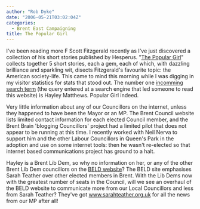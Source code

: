 ```yaml
---
author: "Rob Dyke"
date: "2006-05-21T03:02:04Z"
categories:
  - Brent East Campaigning
title: The Popular Girl
---
```

I've been reading more F Scott Fitzgerald recently as I've just discovered a collection of his short stories published by Hesperus. "[The Popular Girl](http://www.amazon.co.uk/exec/obidos/ASIN/1843914034/qid=1148197034/sr=8-1/ref=sr_8_xs_ap_i1_xgl/026-2632728-9014812)" collects together 5 short stories, each a gem, each of which, with dazzling brilliance and sparkling wit, disects Fitzgerald's favourite topic: the American society-life. This came to mind this morning while I was digging in my visitor statistics for stats that stood out. The number one [incomming search term](http://my7.statcounter.com/project/standard/camefrom.php?project_id=618994&#038;PHPSESSID=ceeedc5a902152cf91ee36f95351fff3) (the query entered at a search engine that led someone to read this website) is Hayley Matthews. Popular Girl indeed.

Very little information about any of our Councillors on the internet, unless they happened to have been the Mayor or an MP. The Brent Council website lists limited contact information for each elected Council member, and the Brent Brain 'blogging Councillors' project had a limited pilot that does not appear to be running at this time. I recently worked with Neil Nerva to support him and the other Labour Councillors in Queen's Park in the adoption and use on some internet tools: then he wasn't re-elected so that internet based communications project has ground to a halt.

Hayley is a Brent Lib Dem, so why no information on her, or any of the other Brent Lib Dem councillors on the [BELD website](http://www.brentlibdems.org.uk/)? The BELD site emphasises Sarah Teather over other elected members in Brent. With the Lib Dems now with the greatest number of seats in the Council, will we see an overhaul of the BELD website to communicate more from our Local Councillors and less from Sarah Teather? They've got www.sarahteather.org.uk for all the news from our MP after all!
